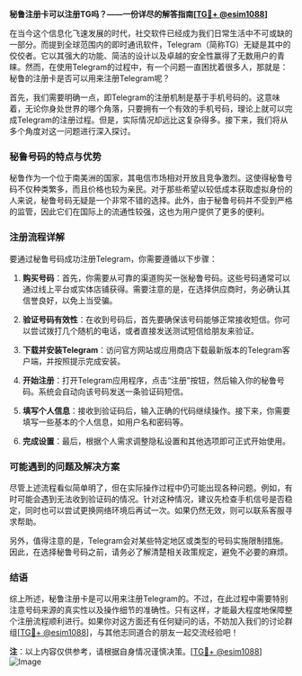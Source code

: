 **秘鲁注册卡可以注册TG吗？——一份详尽的解答指南[[TG💪+ @esim1088](https://t.me/s/esim1088)]**

在当今这个信息化飞速发展的时代，社交软件已经成为我们日常生活中不可或缺的一部分。而提到全球范围内的即时通讯软件，Telegram（简称TG）无疑是其中的佼佼者。它以其强大的功能、简洁的设计以及卓越的安全性赢得了无数用户的青睐。然而，在使用Telegram的过程中，有一个问题一直困扰着很多人，那就是：秘鲁的注册卡是否可以用来注册Telegram呢？

首先，我们需要明确一点，即Telegram的注册机制是基于手机号码的。这意味着，无论你身处世界的哪个角落，只要拥有一个有效的手机号码，理论上就可以完成Telegram的注册过程。但是，实际情况却远比这复杂得多。接下来，我们将从多个角度对这一问题进行深入探讨。

### 秘鲁号码的特点与优势

秘鲁作为一个位于南美洲的国家，其电信市场相对开放且竞争激烈。这使得秘鲁号码不仅种类繁多，而且价格也较为亲民。对于那些希望以较低成本获取虚拟身份的人来说，秘鲁号码无疑是一个非常不错的选择。此外，由于秘鲁号码并不受到严格的监管，因此它们在国际上的流通性较强，这也为用户提供了更多的便利。

### 注册流程详解

要通过秘鲁号码成功注册Telegram，你需要遵循以下步骤：

1. **购买号码**：首先，你需要从可靠的渠道购买一张秘鲁号码。这些号码通常可以通过线上平台或实体店铺获得。需要注意的是，在选择供应商时，务必确认其信誉良好，以免上当受骗。
   
2. **验证号码有效性**：在收到号码后，首先要确保该号码能够正常接收短信。你可以尝试拨打几个随机的电话，或者直接发送测试短信给朋友来验证。

3. **下载并安装Telegram**：访问官方网站或应用商店下载最新版本的Telegram客户端，并按照提示完成安装。

4. **开始注册**：打开Telegram应用程序，点击“注册”按钮，然后输入你的秘鲁号码。系统会自动向该号码发送一条验证码短信。

5. **填写个人信息**：接收到验证码后，输入正确的代码继续操作。接下来，你需要填写一些基本的个人信息，如用户名和密码等。

6. **完成设置**：最后，根据个人需求调整隐私设置和其他选项即可正式开始使用。

### 可能遇到的问题及解决方案

尽管上述流程看似简单明了，但在实际操作过程中仍可能出现各种问题。例如，有时可能会遇到无法收到验证码的情况。针对这种情况，建议先检查手机信号是否稳定，同时也可以尝试更换网络环境后再试一次。如果仍然无效，则可以联系客服寻求帮助。

另外，值得注意的是，Telegram会对某些特定地区或类型的号码实施限制措施。因此，在选择秘鲁号码之前，请务必了解清楚相关政策规定，避免不必要的麻烦。

### 结语

综上所述，秘鲁注册卡是可以用来注册Telegram的。不过，在此过程中需要特别注意号码来源的真实性以及操作细节的准确性。只有这样，才能最大程度地保障整个注册流程顺利进行。如果你对这方面还有任何疑问的话，不妨加入我们的讨论群组[[TG💪+ @esim1088](https://t.me/s/esim1088)]，与其他志同道合的朋友一起交流经验吧！

**注**：以上内容仅供参考，请根据自身情况谨慎决策。[[TG💪+ @esim1088](https://t.me/s/esim1088)] ![Image](https://i.postimg.cc/4NQfJmqS/Snipaste-2025-05-13-00-14-12.png)